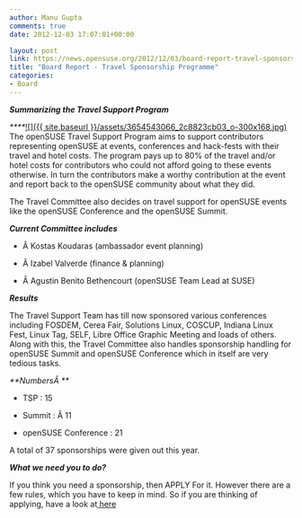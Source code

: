 ```yaml
---
author: Manu Gupta
comments: true
date: 2012-12-03 17:07:01+00:00

layout: post
link: https://news.opensuse.org/2012/12/03/board-report-travel-sponsorship-programme/
title: "Board Report - Travel Sponsorship Programme"
categories:
- Board
---
```

_**Summarizing the Travel Support Program**_

_****_[![]({{ site.baseurl }}/assets/3654543066_2c8823cb03_o-300x168.jpg)](https://news.opensuse.org/?attachment_id=14680)
The openSUSE Travel Support Program aims to support contributors representing openSUSE at events, conferences and hack-fests with their travel and hotel costs. The program pays up to 80% of the travel and/or hotel costs for contributors who could not afford going to these events otherwise. In turn the contributors make a worthy contribution at the event and report back to the openSUSE community about what they did.

The Travel Committee also decides on travel support for openSUSE events like the openSUSE Conference and the openSUSE Summit.

_**Current Committee includes**_



	
  * Â Kostas Koudaras (ambassador event planning)

	
  * Â Izabel Valverde (finance & planning)

	
  * Â Agustin Benito Bethencourt (openSUSE Team Lead at SUSE)


_**Results**_

The Travel Support Team has till now sponsored various conferences including FOSDEM, Cerea Fair, Solutions Linux, COSCUP, Indiana Linux Fest, Linux Tag, SELF, Libre Office Graphic Meeting and loads of others. Along with this, the Travel Committee also handles sponsorship handling for openSUSE Summit and openSUSE Conference which in itself are very tedious tasks.

_**NumbersÂ **_



	
  * TSP : 15

	
  * Summit : Â 11

	
  * openSUSE Conference : 21


A total of 37 sponsorships were given out this year.

_**What we need you to do?**_

If you think you need a sponsorship, then APPLY For it. However there are a few rules, which you have to keep in mind. So if you are thinking of applying, have a look at[ here](https://en.opensuse.org/openSUSE:Travel_Support_Program)



		
